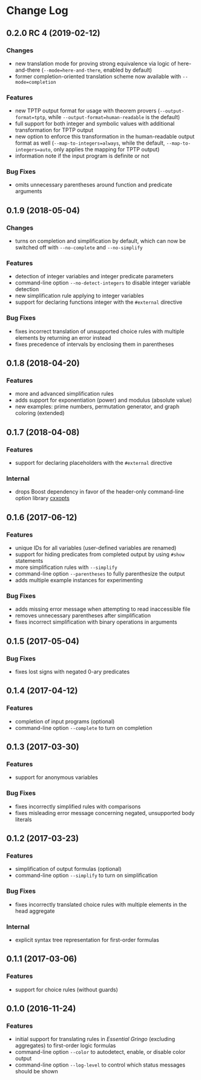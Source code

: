 # Change Log

## 0.2.0 RC 4 (2019-02-12)

### Changes

* new translation mode for proving strong equivalence via logic of here-and-there (`--mode=here-and-there`, enabled by default)
* former completion-oriented translation scheme now available with `--mode=completion`

### Features

* new TPTP output format for usage with theorem provers (`--output-format=tptp`, while `--output-format=human-readable` is the default)
* full support for both integer and symbolic values with additional transformation for TPTP output
* new option to enforce this transformation in the human-readable output format as well (`--map-to-integers=always`, while the default, `--map-to-integers=auto`, only applies the mapping for TPTP output)
* information note if the input program is definite or not

### Bug Fixes

* omits unnecessary parentheses around function and predicate arguments

## 0.1.9 (2018-05-04)

### Changes

* turns on completion and simplification by default, which can now be switched off with `--no-complete` and `--no-simplify`

### Features

* detection of integer variables and integer predicate parameters
* command-line option `--no-detect-integers` to disable integer variable detection
* new simplification rule applying to integer variables
* support for declaring functions integer with the `#external` directive

### Bug Fixes

* fixes incorrect translation of unsupported choice rules with multiple elements by returning an error instead
* fixes precedence of intervals by enclosing them in parentheses

## 0.1.8 (2018-04-20)

### Features

* more and advanced simplification rules
* adds support for exponentiation (power) and modulus (absolute value)
* new examples: prime numbers, permutation generator, and graph coloring (extended)

## 0.1.7 (2018-04-08)

### Features

* support for declaring placeholders with the `#external` directive

### Internal

* drops Boost dependency in favor of the header-only command-line option library [cxxopts](https://github.com/jarro2783/cxxopts)

## 0.1.6 (2017-06-12)

### Features

* unique IDs for all variables (user-defined variables are renamed)
* support for hiding predicates from completed output by using `#show` statements
* more simplification rules with `--simplify`
* command-line option `--parentheses` to fully parenthesize the output
* adds multiple example instances for experimenting

### Bug Fixes

* adds missing error message when attempting to read inaccessible file
* removes unnecessary parentheses after simplification
* fixes incorrect simplification with binary operations in arguments

## 0.1.5 (2017-05-04)

### Bug Fixes

* fixes lost signs with negated 0-ary predicates

## 0.1.4 (2017-04-12)

### Features

* completion of input programs (optional)
* command-line option `--complete` to turn on completion

## 0.1.3 (2017-03-30)

### Features

* support for anonymous variables

### Bug Fixes

* fixes incorrectly simplified rules with comparisons
* fixes misleading error message concerning negated, unsupported body literals

## 0.1.2 (2017-03-23)

### Features

* simplification of output formulas (optional)
* command-line option `--simplify` to turn on simplification

### Bug Fixes

* fixes incorrectly translated choice rules with multiple elements in the head aggregate

### Internal

* explicit syntax tree representation for first-order formulas

## 0.1.1 (2017-03-06)

### Features

* support for choice rules (without guards)

## 0.1.0 (2016-11-24)

### Features

* initial support for translating rules in *Essential Gringo* (excluding aggregates) to first-order logic formulas
* command-line option `--color` to autodetect, enable, or disable color output
* command-line option `--log-level` to control which status messages should be shown
